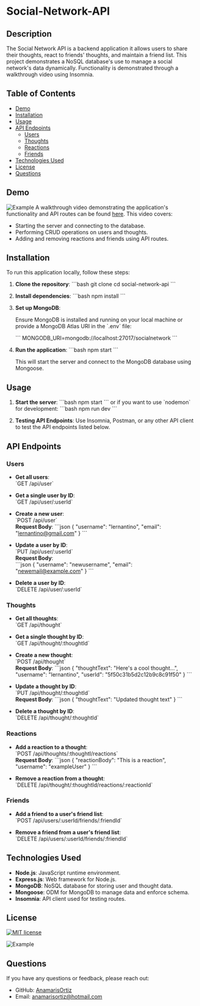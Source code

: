 # Social-Network-API
## Description

The Social Network API is a backend application it allows users to share their thoughts, react to friends' thoughts, and maintain a friend list. This project demonstrates a NoSQL database's use to manage a social network's data dynamically. Functionality is demonstrated through a walkthrough video using Insomnia.

## Table of Contents

- [Demo](#demo)
- [Installation](#installation)
- [Usage](#usage)
- [API Endpoints](#api-endpoints)
  - [Users](#users)
  - [Thoughts](#thoughts)
  - [Reactions](#reactions)
  - [Friends](#friends)
- [Technologies Used](#technologies-used)
- [License](#license)
- [Questions](#questions)

## Demo
![Example](/social-network.gif)
A walkthrough video demonstrating the application's functionality and API routes can be found [here](#Social-media-vid.mov). This video covers:

- Starting the server and connecting to the database.
- Performing CRUD operations on users and thoughts.
- Adding and removing reactions and friends using API routes.


## Installation

To run this application locally, follow these steps:

1. **Clone the repository**:
   \`\`\`bash
   git clone <repository-url>
   cd social-network-api
   \`\`\`

2. **Install dependencies**:
   \`\`\`bash
   npm install
   \`\`\`

3. **Set up MongoDB**:

   Ensure MongoDB is installed and running on your local machine or provide a MongoDB Atlas URI in the \`.env\` file:

   \`\`\`
   MONGODB_URI=mongodb://localhost:27017/socialnetwork
   \`\`\`

4. **Run the application**:
   \`\`\`bash
   npm start
   \`\`\`

   This will start the server and connect to the MongoDB database using Mongoose.

## Usage

1. **Start the server**:
   \`\`\`bash
   npm start
   \`\`\`
   or if you want to use \`nodemon\` for development:
   \`\`\`bash
   npm run dev
   \`\`\`

2. **Testing API Endpoints**:
   Use Insomnia, Postman, or any other API client to test the API endpoints listed below.

## API Endpoints

### Users

- **Get all users**:  
  \`GET /api/user\`

- **Get a single user by ID**:  
  \`GET /api/user/:userId\`

- **Create a new user**:  
  \`POST /api/user\`  
  **Request Body**:
  \`\`\`json
  {
    "username": "lernantino",
    "email": "lernantino@gmail.com"
  }
  \`\`\`

- **Update a user by ID**:  
  \`PUT /api/user/:userId\`  
  **Request Body**:  
  \`\`\`json
  {
    "username": "newusername",
    "email": "newemail@example.com"
  }
  \`\`\`

- **Delete a user by ID**:  
  \`DELETE /api/user/:userId\`

### Thoughts

- **Get all thoughts**:  
  \`GET /api/thought\`

- **Get a single thought by ID**:  
  \`GET /api/thought/:thoughtId\`

- **Create a new thought**:  
  \`POST /api/thought\`  
  **Request Body**:
  \`\`\`json
  {
    "thoughtText": "Here's a cool thought...",
    "username": "lernantino",
    "userId": "5f50c31b5d2c12b9c8c91f50"
  }
  \`\`\`

- **Update a thought by ID**:  
  \`PUT /api/thought/:thoughtId\`  
  **Request Body**:
  \`\`\`json
  {
    "thoughtText": "Updated thought text"
  }
  \`\`\`

- **Delete a thought by ID**:  
  \`DELETE /api/thought/:thoughtId\`

### Reactions

- **Add a reaction to a thought**:  
  \`POST /api/thoughts/:thoughtI/reactions\`  
  **Request Body**:
  \`\`\`json
  {
    "reactionBody": "This is a reaction",
    "username": "exampleUser"
  }
  \`\`\`

- **Remove a reaction from a thought**:  
  \`DELETE /api/thought/:thoughtId/reactions/:reactionId\`

### Friends

- **Add a friend to a user's friend list**:  
  \`POST /api/users/:userId/friends/:friendId\`

- **Remove a friend from a user's friend list**:  
  \`DELETE /api/users/:userId/friends/:friendId\`


## Technologies Used

- **Node.js**: JavaScript runtime environment.
- **Express.js**: Web framework for Node.js.
- **MongoDB**: NoSQL database for storing user and thought data.
- **Mongoose**: ODM for MongoDB to manage data and enforce schema.
- **Insomnia**: API client used for testing routes.

## License

[![MIT license](https://img.shields.io/badge/License-MIT-blue.svg)](https://lbesson.mit-license.org/)


![Example](/JATE-psa.gif)

## Questions

If you have any questions or feedback, please reach out:

- GitHub: [AnamarisOrtiz](https://github.com/AnamarisOrtiz)
- Email: anamarisortiz@hotmail.com
